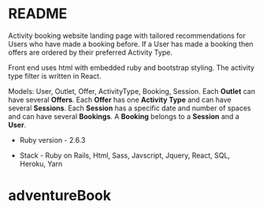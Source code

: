 # README

Activity booking website landing page with tailored recommendations for Users who have made a booking before. If a User has made a booking then offers are ordered by their preferred Activity Type.

Front end uses html with embedded ruby and bootstrap styling. The activity type filter is written in React.

Models:
User, Outlet, Offer, ActivityType, Booking, Session.
Each **Outlet** can have several **Offers**. Each **Offer** has one **Activity Type** and can have several **Sessions**. Each **Session** has a specific date and number of spaces and can have several **Bookings**. A **Booking** belongs to a **Session** and a **User**.

* Ruby version - 2.6.3

* Stack - Ruby on Rails, Html, Sass, Javscript, Jquery, React, SQL, Heroku, Yarn

# adventureBook
